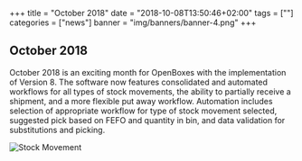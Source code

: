 +++
title = "October 2018"
date = "2018-10-08T13:50:46+02:00"
tags = [""]
categories = ["news"]
banner = "img/banners/banner-4.png"
+++

## October 2018

October 2018 is an exciting month for OpenBoxes with the implementation of Version 8. The software now features consolidated and automated workflows for all types of stock movements, the ability to partially receive a shipment, and a more flexible put away workflow. Automation includes selection of appropriate workflow for type of stock movement selected, suggested pick based on FEFO and quantity in bin, and data validation for substitutions and picking.


![Stock Movement](/img/screenshots/stock-movement/stock-movement-edit-pick.png)
